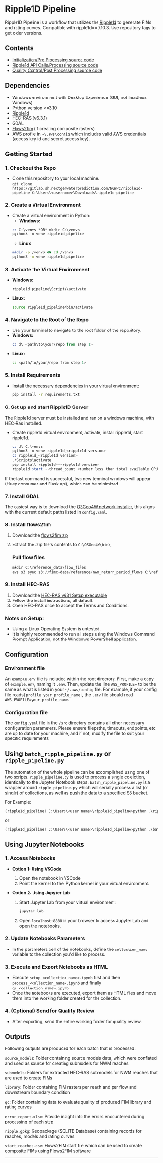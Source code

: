 # Ripple1D Pipeline
 
Ripple1D Pipeline is a workflow that utilizes the [Ripple1d](https://github.com/Dewberry/ripple1d) to generate FIMs and rating curves. 
Compatible with ripple1d==0.10.3. Use repository tags to get older versions.

## Contents
- [Initialization/Pre Processing source code](src/setup)
- [Ripple1d API Calls/Processing source code](src/process)
- [Quality Control/Post Processing source code](src/qc)


## Dependencies
 - Windows environment with Desktop Experience (GUI, not headless Windows)
 - Python version >=3.10 
 - [Ripple1d](https://github.com/Dewberry/ripple1d)
 - HEC-RAS (v6.3.1)
 - GDAL
 - [Flows2fim](https://github.com/ar-siddiqui/flows2fim) (if creating composite rasters)
 - AWS profile in `~\.aws\config` which includes valid AWS credentials (access key id and secret access key).

## Getting Started

### 1. **Checkout the Repo**
   - Clone this repository to your local machine.  
   ```git clone https://gitlab.sh.nextgenwaterprediction.com/NGWPC/ripple1d-pipeline C:\Users\<username>\Downloads\ripple1d-pipeline```


### 2. **Create a Virtual Environment**
   - Create a virtual environment in Python:
     - **Windows:**
     ```Powershell
     cd C:\venvs *OR* mkdir C:\venvs 
     python3 -m venv ripple1d_pipeline
     ```
     - **Linux**
     ```bash
     mkdir -p /venvs && cd /venvs
     python3 -m venv ripple1d_pipeline
     ```

### 3. **Activate the Virtual Environment**
   - **Windows:**
     ```Powershell
     ripple1d_pipeline\Scripts\activate
     ```
   - **Linux:**
     ```bash
     source ripple1d_pipeline/bin/activate
     ```

### 4. **Navigate to the Root of the Repo**
   - Use your terminal to navigate to the root folder of the repository:
   - **Windows:**
     ```Powershell
     cd d\ <path\to\your\repo from step 1>
     ```
   - **Linux:**
     ```bash
     cd <path/to/your/repo from step 1>
     ```

### 5. **Install Requirements**
   - Install the necessary dependencies in your virtual environment:
     ```bash
     pip install -r requirements.txt
     ```

### 6. **Set up and start Ripple1D Server** 
The Ripple1d server must be installed and ran on a windows machine, with HEC-Ras installed.   
   - Create ripple1d virtual environment, activate, install ripple1d, start ripple1d.
      ```Powershell
      cd d\ C:\venvs
      python3 -m venv ripple1d_<ripple1d version>
      cd ripple1d_<ripple1d version>
      .\Scripts\activate
      pip install ripple1d==<ripple1d version>
      ripple1d start --thread_count <number less than total available CPUs>
      ```
If the last command is successful, two new terminal windows will appear (Huey consumer and Flask api), which can be minimized. 

### 7. **Install GDAL**
The easiest way is to download the [OSGeo4W network installer](https://download.osgeo.org/osgeo4w/v2/osgeo4w-setup.exe), this aligns with the current default paths listed in `config.yaml`.

### 8. **Install flows2fim**
1. Download the [flows2fim zip](https://github.com/ar-siddiqui/flows2fim/releases/download/v0.2.1/flows2fim-windows-amd64.zip)
2. Extract the .zip file's contents to `C:\OSGeo4W\bin\`

   ###  **Pull flow files**
   ```Powershell
   mkdir C:\reference_data\flow_files
   aws s3 sync s3://fimc-data/reference/nwm_return_period_flows C:\reference_data\flow_files
   ```

### 9. **Install HEC-RAS**
1. Download the [HEC-RAS v631 Setup executable](https://github.com/HydrologicEngineeringCenter/hec-downloads/releases/download/1.0.26/HEC-RAS_631_Setup.exe)
2. Follow the install instructions, all default. 
3. Open HEC-RAS once to accept the Terms and Conditions. 

### Notes on Setup:
- Using a Linux Operating System is untested.
- It is highly recommended to run all steps using the Windows Command Prompt Application, not the Windonws PowerShell application.

## **Configuration**
### Environment file
An `example.env` file is included within the root directory. First, make a copy of `example.env`, naming it `.env`. Then, update the line `AWS_PROFILE=` to be the same as what is listed in your `~/.aws/config` file. For example, if your config file reads`[profile your_profile_name]`, the `.env` file should read `AWS_PROFILE=your_profile_name`.

### Configuration file 

The `config.yaml` file in the `/src` directory contains all other necessary configuration parameters. Please ensure filepaths, timeouts, endpoints, etc are up to date for your machine, and if not, modify the file to suit your specific requirements. 


## **Using `batch_ripple_pipeline.py` or `ripple_pipeline.py`**

The automation of the whole pipeline can be accomplished using one of two scripts. `ripple_pipeline.py` is used to process a single colelction, identically to the Jupyter Notebook steps. `batch_ripple_pipeline.py` is a wrapper around `ripple_pipeline.py` which will serially process a list (or single) of collections, as well as push the data to a specified S3 bucket. 

For Example:
```Powershell
(ripple1d_pipeline) C:\Users\<user name>\ripple1d_pipeline>python .\ripple_pipeline.py -c mip_02060004
```

or 

```Powershell
(ripple1d_pipeline) C:\Users\<user name>\ripple1d_pipeline>python .\batch_ripple_pipeline.py -l "C:\collection_lists\test_collections.lst"
```

## **Using Jupyter Notebooks**

### 1. **Access Notebooks**
   - **Option 1: Using VSCode**
     1. Open the notebook in VSCode.
     2. Point the kernel to the IPython kernel in your virtual environment.

   - **Option 2: Using Jupyter Lab**
     1. Start Jupyter Lab from your virtual environment:
        ```bash
        jupyter lab
        ```
     2. Open `localhost:8888` in your browser to access Jupyter Lab and open the notebooks.

### 2. **Update Notebooks Parameters**
   - In the parameters cell of the notebooks, define the `collection_name` variable to the collection you'd like to process.

### 3. **Execute and Export Notebooks as HTML**
   - Execute `setup_<collection_name>.ipynb` first and then `process_<collection_name>.ipynb` and finally `qc_<collection_name>.ipynb`
   - Once the notebooks are executed, export them as HTML files and move them into the working folder created for the collection.

### 4. **(Optional) Send for Quality Review**
   - After exporting, send the entire working folder for quality review.

## Outputs
Following outputs are produced for each batch that is processed:

`source_models`: Folder containing source models data, which were conflated and used as source for creating submodels for NWM reaches

`submodels`: Folders for extracted HEC-RAS submodels for NWM reaches that are used to create FIMs

`library`: Folder containing FIM rasters per reach and per flow and downstream boundary condition

`qc`: Folder containing data to evaluate quality of produced FIM library and rating curves

`error_report.xlsx`: Provide insight into the errors encountered during processing of each step

`ripple.gpkg`: Geopackage (SQLITE Database) containing records for reaches, models and rating curves

`start_reaches.csv`: Flows2FIM start file which can be used to create composite FIMs using Flows2FIM software

---